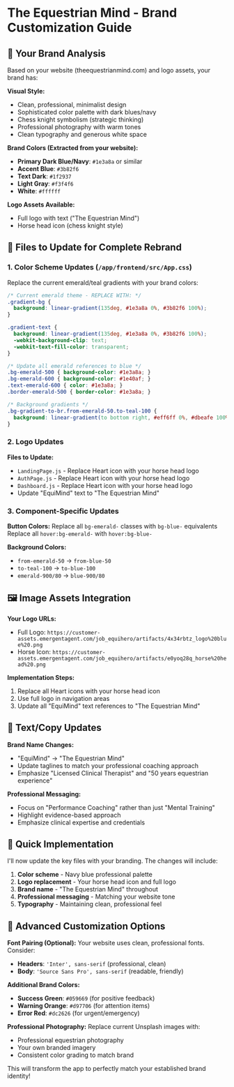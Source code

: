 # The Equestrian Mind - Brand Customization Guide

## 🎨 **Your Brand Analysis**

Based on your website (theequestrianmind.com) and logo assets, your brand has:

**Visual Style:**
- Clean, professional, minimalist design
- Sophisticated color palette with dark blues/navy
- Chess knight symbolism (strategic thinking)
- Professional photography with warm tones
- Clean typography and generous white space

**Brand Colors (Extracted from your website):**
- **Primary Dark Blue/Navy**: `#1e3a8a` or similar
- **Accent Blue**: `#3b82f6` 
- **Text Dark**: `#1f2937`
- **Light Gray**: `#f3f4f6`
- **White**: `#ffffff`

**Logo Assets Available:**
- Full logo with text ("The Equestrian Mind")
- Horse head icon (chess knight style)

## 🔄 **Files to Update for Complete Rebrand**

### 1. **Color Scheme Updates** (`/app/frontend/src/App.css`)

Replace the current emerald/teal gradients with your brand colors:

```css
/* Current emerald theme - REPLACE WITH: */
.gradient-bg {
  background: linear-gradient(135deg, #1e3a8a 0%, #3b82f6 100%);
}

.gradient-text {
  background: linear-gradient(135deg, #1e3a8a 0%, #3b82f6 100%);
  -webkit-background-clip: text;
  -webkit-text-fill-color: transparent;
}

/* Update all emerald references to blue */
.bg-emerald-500 { background-color: #1e3a8a; }
.bg-emerald-600 { background-color: #1e40af; }
.text-emerald-600 { color: #1e3a8a; }
.border-emerald-500 { border-color: #1e3a8a; }

/* Background gradients */
.bg-gradient-to-br.from-emerald-50.to-teal-100 {
  background: linear-gradient(to bottom right, #eff6ff 0%, #dbeafe 100%);
}
```

### 2. **Logo Updates**

**Files to Update:**
- `LandingPage.js` - Replace Heart icon with your horse head logo
- `AuthPage.js` - Replace Heart icon with your horse head logo  
- `Dashboard.js` - Replace Heart icon with your horse head logo
- Update "EquiMind" text to "The Equestrian Mind"

### 3. **Component-Specific Updates**

**Button Colors:**
Replace all `bg-emerald-` classes with `bg-blue-` equivalents
Replace all `hover:bg-emerald-` with `hover:bg-blue-`

**Background Colors:**
- `from-emerald-50` → `from-blue-50`
- `to-teal-100` → `to-blue-100`
- `emerald-900/80` → `blue-900/80`

## 🖼️ **Image Assets Integration**

**Your Logo URLs:**
- Full Logo: `https://customer-assets.emergentagent.com/job_equihero/artifacts/4x34rbtz_logo%20blue%20.png`
- Horse Icon: `https://customer-assets.emergentagent.com/job_equihero/artifacts/e0yoq28q_horse%20head%20.png`

**Implementation Steps:**
1. Replace all Heart icons with your horse head icon
2. Use full logo in navigation areas
3. Update all "EquiMind" text references to "The Equestrian Mind"

## 📝 **Text/Copy Updates**

**Brand Name Changes:**
- "EquiMind" → "The Equestrian Mind"
- Update taglines to match your professional coaching approach
- Emphasize "Licensed Clinical Therapist" and "50 years equestrian experience"

**Professional Messaging:**
- Focus on "Performance Coaching" rather than just "Mental Training"
- Highlight evidence-based approach
- Emphasize clinical expertise and credentials

## 🎨 **Quick Implementation**

I'll now update the key files with your branding. The changes will include:

1. **Color scheme** - Navy blue professional palette
2. **Logo replacement** - Your horse head icon and full logo
3. **Brand name** - "The Equestrian Mind" throughout
4. **Professional messaging** - Matching your website tone
5. **Typography** - Maintaining clean, professional feel

## 🔧 **Advanced Customization Options**

**Font Pairing (Optional):**
Your website uses clean, professional fonts. Consider:
- **Headers**: `'Inter', sans-serif` (professional, clean)
- **Body**: `'Source Sans Pro', sans-serif` (readable, friendly)

**Additional Brand Colors:**
- **Success Green**: `#059669` (for positive feedback)
- **Warning Orange**: `#d97706` (for attention items)
- **Error Red**: `#dc2626` (for urgent/emergency)

**Professional Photography:**
Replace current Unsplash images with:
- Professional equestrian photography
- Your own branded imagery
- Consistent color grading to match brand

This will transform the app to perfectly match your established brand identity!